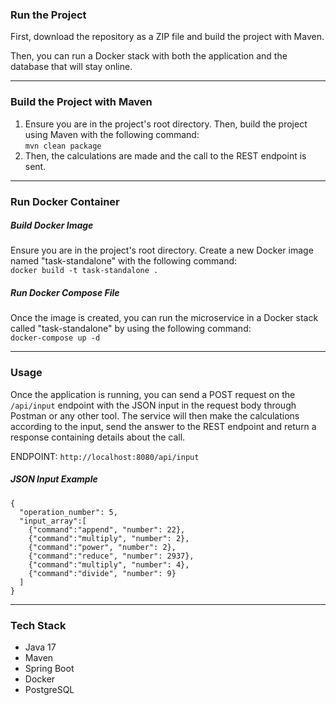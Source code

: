 ### Run the Project

First, download the repository as a ZIP file and build the project with Maven.

Then, you can run a Docker stack with both the application and the database that will stay online.

---

### Build the Project with Maven

1. Ensure you are in the project's root directory. Then, build the project using Maven with the following command: <br>
   `mvn clean package`
2. Then, the calculations are made and the call to the REST endpoint is sent.

---

### Run Docker Container

##### Build Docker Image

Ensure you are in the project's root directory. Create a new Docker image named "task-standalone" with the following command:<br>
`docker build -t task-standalone .`

##### Run Docker Compose File

Once the image is created, you can run the microservice in a Docker stack called "task-standalone" by using the following command:<br>
`docker-compose up -d`

---

### Usage

Once the application is running, you can send a POST request on the `/api/input` endpoint with the JSON input in the request body through Postman or any other tool. The service will then make the calculations according to the input, send the answer to the REST endpoint and return a response containing details about the call.

ENDPOINT: `http://localhost:8080/api/input`

##### JSON Input Example

```
{
  "operation_number": 5,
  "input_array":[
    {"command":"append", "number": 22},
    {"command":"multiply", "number": 2},
    {"command":"power", "number": 2},
    {"command":"reduce", "number": 2937},
    {"command":"multiply", "number": 4},
    {"command":"divide", "number": 9}
  ]
}
```

---

### Tech Stack

* Java 17
* Maven
* Spring Boot
* Docker
* PostgreSQL